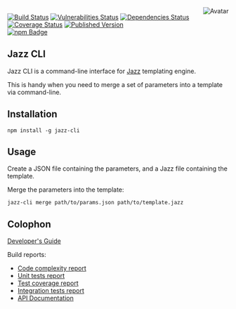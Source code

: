 <img align="right" src="https://raw.github.com/cliffano/jazz-cli/master/avatar.jpg" alt="Avatar"/>

[![Build Status](https://img.shields.io/travis/cliffano/jazz-cli.svg)](http://travis-ci.org/cliffano/jazz-cli)
[![Vulnerabilities Status](https://snyk.io/test/github/cliffano/jazz-cli/badge.svg)](https://snyk.io/test/github/cliffano/jazz-cli)
[![Dependencies Status](https://img.shields.io/david/cliffano/jazz-cli.svg)](http://david-dm.org/cliffano/jazz-cli)
[![Coverage Status](https://img.shields.io/coveralls/cliffano/jazz-cli.svg)](https://coveralls.io/r/cliffano/jazz-cli?branch=master)
[![Published Version](https://img.shields.io/npm/v/jazz-cli.svg)](http://www.npmjs.com/package/jazz-cli)
<br/>
[![npm Badge](https://nodei.co/npm/jazz-cli.png)](http://npmjs.org/package/jazz-cli)

Jazz CLI
--------

Jazz CLI is a command-line interface for [Jazz](http://github.com/shinetech/jazz) templating engine.

This is handy when you need to merge a set of parameters into a template via command-line.

Installation
------------

    npm install -g jazz-cli

Usage
-----

Create a JSON file containing the parameters, and a Jazz file containing the template.

Merge the parameters into the template:

    jazz-cli merge path/to/params.json path/to/template.jazz

Colophon
--------

[Developer's Guide](http://cliffano.github.io/developers_guide.html#nodejs)

Build reports:

* [Code complexity report](http://cliffano.github.io/jazz-cli/complexity/plato/index.html)
* [Unit tests report](http://cliffano.github.io/jazz-cli/test/buster.txt)
* [Test coverage report](http://cliffano.github.io/jazz-cli/coverage/buster-istanbul/lcov-report/lib/index.html)
* [Integration tests report](http://cliffano.github.io/jazz-cli/test-integration/cmdt.txt)
* [API Documentation](http://cliffano.github.io/jazz-cli/doc/dox-foundation/index.html)
